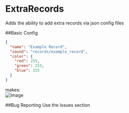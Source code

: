 # ExtraRecords
Adds the ability to add extra records via json config files

##Basic Config
```json
{
  "name": "Example Record",
  "sound": "records/example_record",
  "color": {
    "red": 255,
    "green": 255,
    "blue": 255
  }
}
```
makes:  
![Image](https://i.imgur.com/LBQnmPt.png)

##Bug Reporting
Use the Issues section
